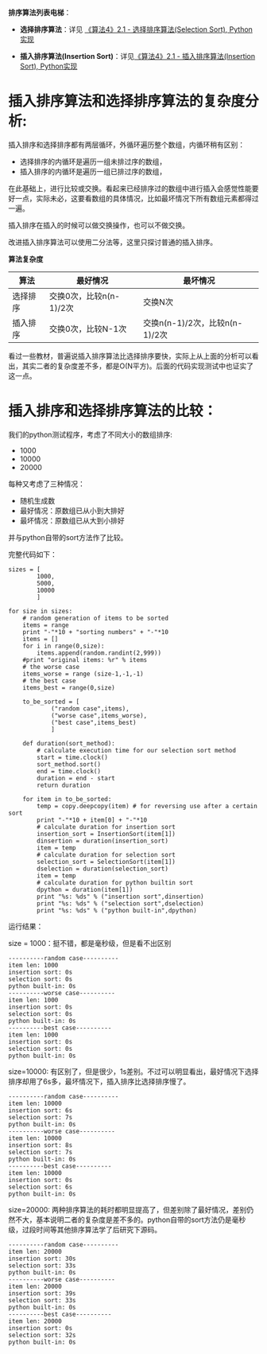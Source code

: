 **排序算法列表电梯**：

- **选择排序算法**：详见 [《算法4》2.1 - 选择排序算法(Selection Sort), Python实现](http://www.jianshu.com/p/93aba5441cc2)

- **插入排序算法(Insertion Sort)**：详见[《算法4》2.1 - 插入排序算法(Insertion Sort), Python实现](http://www.jianshu.com/p/8c2ef0a86ab8)

# 插入排序算法和选择排序算法的复杂度分析:

插入排序和选择排序都有两层循环，外循环遍历整个数组，内循环稍有区别：

- 选择排序的内循环是遍历一组未排过序的数组，
- 插入排序的内循环是遍历一组已排过序的数组，

在此基础上，进行比较或交换。看起来已经排序过的数组中进行插入会感觉性能要好一点，实际未必，这要看数组的具体情况，比如最坏情况下所有数组元素都得过一遍。

插入排序在插入的时候可以做交换操作，也可以不做交换。

改进插入排序算法可以使用二分法等，这里只探讨普通的插入排序。

**算法复杂度**

算法 | 最好情况| 最坏情况
--------| ---------| -----
选择排序|交换0次，比较n(n-1)/2次 |交换N次
插入排序|交换0次，比较N-1次|交换n(n-1)/2次，比较n(n-1)/2次

看过一些教材，普遍说插入排序算法比选择排序要快，实际上从上面的分析可以看出，其实二者的复杂度差不多，都是O(N平方)。后面的代码实现测试中也证实了这一点。

# 插入排序和选择排序算法的比较：

我们的python测试程序，考虑了不同大小的数组排序:

- 1000
- 10000
- 20000

每种又考虑了三种情况：

- 随机生成数
- 最好情况：原数组已从小到大排好
- 最坏情况：原数组已从大到小排好

并与python自带的sort方法作了比较。

完整代码如下：

```
sizes = [
        1000,
        5000,
        10000
        ]

for size in sizes:
    # random generation of items to be sorted
    items = range
    print "-"*10 + "sorting numbers" + "-"*10
    items = []
    for i in range(0,size):
        items.append(random.randint(2,999))
    #print "original items: %r" % items
    # the worse case
    items_worse = range (size-1,-1,-1)
    # the best case
    items_best = range(0,size)

    to_be_sorted = [
            ("random case",items),
            ("worse case",items_worse),
            ("best case",items_best)
            ]

    def duration(sort_method):    
        # calculate execution time for our selection sort method
        start = time.clock()
        sort_method.sort()
        end = time.clock()
        duration = end - start
        return duration

    for item in to_be_sorted:
        temp = copy.deepcopy(item) # for reversing use after a certain sort
        print "-"*10 + item[0] + "-"*10
        # calculate duration for insertion sort
        insertion_sort = InsertionSort(item[1])
        dinsertion = duration(insertion_sort)
        item = temp
        # calculate duration for selection sort    
        selection_sort = SelectionSort(item[1])
        dselection = duration(selection_sort)
        item = temp
        # calculate duration for python builtin sort
        dpython = duration(item[1])
        print "%s: %ds" % ("insertion sort",dinsertion)
        print "%s: %ds" % ("selection sort",dselection)
        print "%s: %ds" % ("python built-in",dpython)
```

运行结果：

size = 1000：挺不错，都是毫秒级，但是看不出区别
```
----------random case----------
item len: 1000
insertion sort: 0s
selection sort: 0s
python built-in: 0s
----------worse case----------
item len: 1000
insertion sort: 0s
selection sort: 0s
python built-in: 0s
----------best case----------
item len: 1000
insertion sort: 0s
selection sort: 0s
python built-in: 0s
```

size=10000: 有区别了，但是很少，1s差别。不过可以明显看出，最好情况下选择排序却用了6s多，最坏情况下，插入排序比选择排序慢了。

```
----------random case----------
item len: 10000
insertion sort: 6s
selection sort: 7s
python built-in: 0s
----------worse case----------
item len: 10000
insertion sort: 8s
selection sort: 7s
python built-in: 0s
----------best case----------
item len: 10000
insertion sort: 0s
selection sort: 6s
python built-in: 0s
```

size=20000: 两种排序算法的耗时都明显提高了，但差别除了最好情况，差别仍然不大，基本说明二者的复杂度是差不多的。python自带的sort方法仍是毫秒级，过段时间等其他排序算法学了后研究下源码。

```
----------random case----------
item len: 20000
insertion sort: 30s
selection sort: 33s
python built-in: 0s
----------worse case----------
item len: 20000
insertion sort: 39s
selection sort: 33s
python built-in: 0s
----------best case----------
item len: 20000
insertion sort: 0s
selection sort: 32s
python built-in: 0s
```
